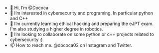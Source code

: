 - 👋 Hi, I’m @Dococa
- 👀 I’m interested in cybersecurity and programing. In particular python and C++ 
- 🌱 I’m currently learning ethical hacking and preparing the eJPT exam. I'm also studying a higher degree in robotics.
- 💞️ I’m looking to collaborate on some python or c++ projects related to cybersecurity :)
- 📫 How to reach me. @dococa02 on Instagram and Twitter.

<!---
Dococa/Dococa is a ✨ special ✨ repository because its `README.md` (this file) appears on your GitHub profile.
You can click the Preview link to take a look at your changes.
--->
